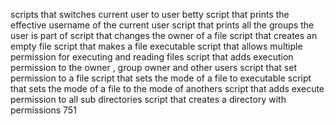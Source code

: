 scripts that switches current user to user betty
script that prints the effective username of the current user
script that prints all the groups the user is part of
script that changes the owner of a file
script that creates an empty file
script that makes a file executable
script that allows multiple permission for executing and reading files
script that adds execution permission to the owner , group owner and other users
script that set permission to a file
script that sets the mode of a file to executable
script that sets the mode of a file to the mode of anothers
script that adds execute permission to all sub directories
script that creates a directory with permissions 751
